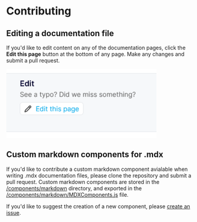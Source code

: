 # Contributing

## Editing a documentation file

If you'd like to edit content on any of the documentation pages, click the **Edit this page** button at the bottom of any page. Make any changes and submit a pull request.

<img src="./assets/img/md/contributing/edit.png" width="400px" />


## Custom markdown components for .mdx

If you'd like to contribute a custom markdown component avialable when writing .mdx documentation files, please clone the repository and submit a pull request. Custom markdown components are stored in the [/components/markdown](/components/markdown) directory, and exported in the [/components/markdown/MDXComponents.js](/components/markdown) file.

If you'd like to suggest the creation of a new component, please [create an issue](https://github.com/Light-and-Health-Research-Center/docs/issues/new?assignees=&labels=&template=markdown-component-request.md&title=%5BComponent+Request%5D).
